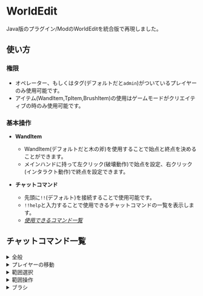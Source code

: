 


# WorldEdit
Java版のプラグイン/ModのWorldEditを統合版で再現しました。

## 使い方

### 権限
- オペレーター、もしくはタグ(デフォルトだと`admin`)がついているプレイヤーのみ使用可能です。
- アイテム(WandItem,TpItem,BrushItem)の使用はゲームモードがクリエイティブの時のみ使用可能です。

### 基本操作

- **WandItem**
  - WandItem(デフォルトだと木の斧)を使用することで始点と終点を決めることができます。
  - メインハンドに持って左クリック(破壊動作)で始点を設定、右クリック(インタラクト動作)で終点を設定できます。
    
- **チャットコマンド**
  - 先頭に`!!`(デフォルト)を接続することで使用可能です。
  - `!!help`と入力することで使用できるチャットコマンドの一覧を表示します。
  - *[使用できるコマンド一覧](#チャットコマンド一覧)*
 

## チャットコマンド一覧

<details><summary><bold>全般</bold></summary>
 
|書式|別名|説明|
|---|---|---|
|help||WorldEditのコマンド一覧を表示します。|
|version|v|WorldEditのバージョンを表示します。|
|undo||WorldEditでの編集を1つ前に戻します。|
|redo||WorldEditでの編集を1つ先に戻します。|
|clearhistory||編集履歴を削除します。|
|get||メインハンドのアイテムをIDを表示します。|
|getview||視点先のブロックをID、blockStateを表示します。|
|killitem|ki|ワールド内のドロップアイテムを削除します。|
|copyitem||メインハンドのアイテムを複製します。|
</details>


<details><summary><bold>プレイヤーの移動</bold></summary>

 |書式|別名|説明|
|---|---|---|
|unstuck|us|プレイヤーがブロックに埋もれている場合脱出します。|
|ascend|as|上の階に移動します。|
|descend|des|下の階に移動します。|
|ceil||天井に移動します。|
|tpitem<br><br><br><br>||メインハンドのアイテムをTpItemに登録します。<br>TpItemを持って右クリックすると視点先のブロックにテレポートします。<br> TpItemを持ってブロックに対して左クリックすると反対側にテレポートします。<br>メインハンドを空にしてコマンドを実行するとTpItemをリセットできます。|
</details>


<details><summary><bold>範囲選択</bold></summary>

|書式|別名|説明|
|---|---|---|
|pos1|pos1|プレイヤーの座標を始点にセットします。|
|pos2|pos2|プレイヤーの座標を終点にセットします。|
|size|size|始点から終点のXYZサイズを表示します。|
|count|count|始点から終点のブロック数を表示します。|
|center \<teleport><br><br><br>||始点から終点のブロックの中心座標を表示します。<br><br>**teleport**: 中心座標にテレポートします。(例: `center 1`)|
</details>

<details><summary><bold>範囲操作</bold></summary>

|書式|別名|説明|
|---|---|---|
|set \<pattern>||選択範囲内にブロックを設置します。<br><br>**\<pattern>**: 配置するブロックのパターン。<br>&emsp;**blockId**: ブロックのID。(例: `minecraft:stone、air`)<br>&emsp;**main**: メインハンドのブロックを指定。<br>&emsp;**view**: 視点先のブロックを指定。(blockStatesを所持)<br>&emsp;**複数指定**: blockId(main、viewも可)をコンマで区切ることで複数のブロックを指定可能。<br>&emsp;(例: `glass_block,dirt,stone`)<br>&emsp;**複数指定(割合)**: 複数指定時に各ブロックの割合を指定できます。<br>&emsp;(例: `1%glass_block,1%dirt,1%stone`、`50%red_wool,50%blue_wool`)|
|replace \<pattern> \<target>|repl|選択範囲内の任意のブロックのみ置換します。<br><br>**\<pattern>**: 配置するブロック対象のパターン(setコマンドと同じ)<br><br>**\<target>**: 置換するブロックのパターン。<br>&emsp;**blockId**: ブロックのID。(例: `minecraft:stone、air`)<br>&emsp;**main**: メインハンドのブロックを指定。<br>&emsp;**view**: 視点先のブロックを指定。(blockStatesを所持)|
|overlay \<pettern>||選択範囲内の1つ上のブロックのみ置換します。<br><br>**\<pattern>**: 配置するブロック対象のパターン(setコマンドと同じ)|
|move \<x> \<y> \<z>||選択範囲のブロックを動かします。<br><br>**\<x/y/z>**: 各座標の移動するブロック数。|
|stack \<axisAndCount>||選択範囲のブロックを指定回数複製します。<br><br>**\<axisAndCount>**: 複製方向の成分と複製回数を指定。<br>(例: (`x:10`、`y:-50`))|
|copy||選択範囲内のブロックをコピーします。(最大数: x:64, y:384, z:64)|
|paste \<rotate> \<mirror>||コピーしたデータを自身の座標を基準に設置します。<br><br>**\<rotate>**: 設置時の回転角度を指定。<br>&emsp;**None**: 0度。<br>&emsp;**Rotate90**: 90度。<br>&emsp;**Rotate180**: 180度。<br>&emsp;**Rotate270**: 270度。<br><br>**\<mirror>**: 設置時の反転方向を指定。。<br>&emsp;**None**: 反転無し。<br>&emsp;**X**: x方面に反転。。<br>&emsp;**Z**: z方面に反転。。<br>&emsp;**XZ**: x方面、z方面に反転。|
</details>


<details><summary><bold>ブラシ</bold></summary>
 アイテムをブラシツールに設定します。ブラシツールは右クリックすることで視点先に建造物を生成します。

|書式|別名|説明|
|---|---|---|
|**mask \<mask>**||ブラシにマスクをセットします。マスクでセットしたブロックのみをブラシで置き換えるようになります。<br>**\<mask>**未入力でマスクをリセットできます。<br><br>**\<mask>**: 配置するブロックのパターン。<br>&emsp;**blockId**: ブロックのID。(例: `minecraft:stone、air`)<br>&emsp;**main**: メインハンドのブロックを指定。<br>&emsp;**view**: 視点先のブロックを指定。(blockStatesを所持)|
|**brush <subCommand>**|br|メインハンドのアイテムを\<subCommand>で指定したブラシに設定します。|
|**brush [h]sphere \<pattern> \<radius>**|br sp<br>br hsp|球体に設定します。<br><br>**\<pattern>**: maskと同じものが使用できます。<br>**\<radius>**: 球体の半径を指定します。1~6のみ指定可能。<br>**[h]**: 先頭にhをつけると球体の中身を空洞にできる。|
|**brush [h]cylinder \<pattern> \<radius> \<height>**|br cl<br>br hcl|円柱に設定します。<br><br>**\<pattern>**: maskと同じものが使用できます。<br>**\<radius>**: 円柱の半径を指定します。1\~6のみ指定可能。<br>**\<height>**: 円柱の高さを指定します。1\~6のみ指定可能。 <br>**[h]**: 先頭にhをつけると円柱の中身を空洞にできる。|
</details>


 


